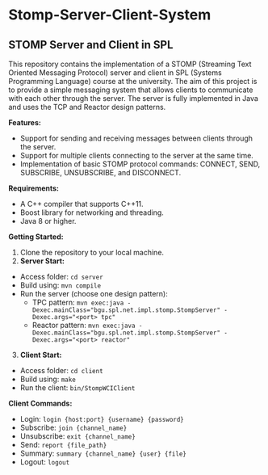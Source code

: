 # Stomp-Server-Client-System
 
## STOMP Server and Client in SPL

This repository contains the implementation of a STOMP (Streaming Text Oriented Messaging Protocol) server and client in SPL (Systems Programming Language) course at the university. The aim of this project is to provide a simple messaging system that allows clients to communicate with each other through the server. The server is fully implemented in Java and uses the TCP and Reactor design patterns.

**Features:**
- Support for sending and receiving messages between clients through the server.
- Support for multiple clients connecting to the server at the same time.
- Implementation of basic STOMP protocol commands: CONNECT, SEND, SUBSCRIBE, UNSUBSCRIBE, and DISCONNECT.

**Requirements:**
- A C++ compiler that supports C++11.
- Boost library for networking and threading.
- Java 8 or higher.

**Getting Started:**
1. Clone the repository to your local machine.
2. **Server Start:**
  - Access folder: `cd server`
  - Build using: `mvn compile`
  - Run the server (choose one design pattern):
    - TPC pattern: `mvn exec:java -Dexec.mainClass="bgu.spl.net.impl.stomp.StompServer" -Dexec.args="<port> tpc"`
    - Reactor pattern: `mvn exec:java -Dexec.mainClass="bgu.spl.net.impl.stomp.StompServer" -Dexec.args="<port> reactor"`
3. **Client Start:**
  - Access folder: `cd client`
  - Build using: `make`
  - Run the client: `bin/StompWCIClient`
  
**Client Commands:**
- Login: `login {host:port} {username} {password}`
- Subscribe: `join {channel_name}`
- Unsubscribe: `exit {channel_name}`
- Send: `report {file_path}`
- Summary: `summary {channel_name} {user} {file}`
- Logout: `logout`
